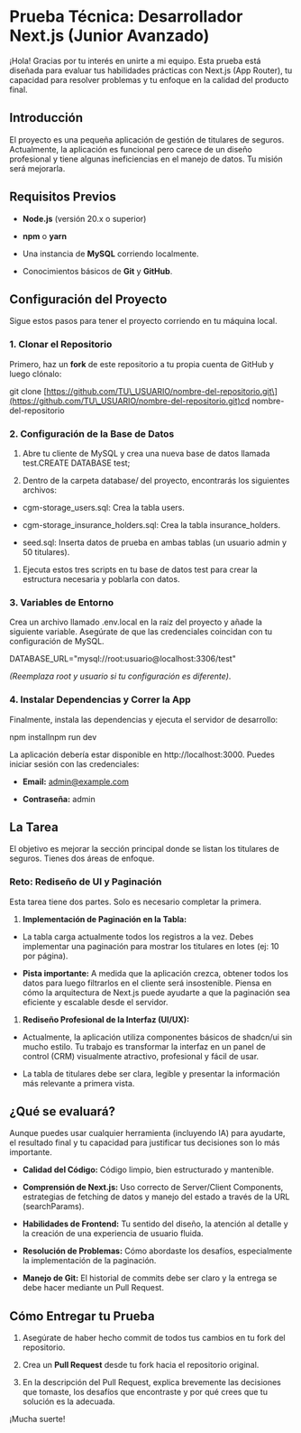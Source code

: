 **Prueba Técnica: Desarrollador Next.js (Junior Avanzado)**
===========================================================

¡Hola! Gracias por tu interés en unirte a mi equipo. Esta prueba está diseñada para evaluar tus habilidades prácticas con Next.js (App Router), tu capacidad para resolver problemas y tu enfoque en la calidad del producto final.

**Introducción**
----------------

El proyecto es una pequeña aplicación de gestión de titulares de seguros. Actualmente, la aplicación es funcional pero carece de un diseño profesional y tiene algunas ineficiencias en el manejo de datos. Tu misión será mejorarla.

**Requisitos Previos**
----------------------

*   **Node.js** (versión 20.x o superior)
    
*   **npm** o **yarn**
    
*   Una instancia de **MySQL** corriendo localmente.
    
*   Conocimientos básicos de **Git** y **GitHub**.
    

**Configuración del Proyecto**
------------------------------

Sigue estos pasos para tener el proyecto corriendo en tu máquina local.

### **1\. Clonar el Repositorio**

Primero, haz un **fork** de este repositorio a tu propia cuenta de GitHub y luego clónalo:

git clone \[https://github.com/TU\_USUARIO/nombre-del-repositorio.git\](https://github.com/TU\_USUARIO/nombre-del-repositorio.git)cd nombre-del-repositorio

### **2\. Configuración de la Base de Datos**

1.  Abre tu cliente de MySQL y crea una nueva base de datos llamada test.CREATE DATABASE test;
    
2.  Dentro de la carpeta database/ del proyecto, encontrarás los siguientes archivos:
    

*   cgm-storage\_users.sql: Crea la tabla users.
    
*   cgm-storage\_insurance\_holders.sql: Crea la tabla insurance\_holders.
    
*   seed.sql: Inserta datos de prueba en ambas tablas (un usuario admin y 50 titulares).
    

1.  Ejecuta estos tres scripts en tu base de datos test para crear la estructura necesaria y poblarla con datos.
    

### **3\. Variables de Entorno**

Crea un archivo llamado .env.local en la raíz del proyecto y añade la siguiente variable. Asegúrate de que las credenciales coincidan con tu configuración de MySQL.

DATABASE\_URL="mysql://root:usuario@localhost:3306/test"

_(Reemplaza root y usuario si tu configuración es diferente)_.

### **4\. Instalar Dependencias y Correr la App**

Finalmente, instala las dependencias y ejecuta el servidor de desarrollo:

npm installnpm run dev

La aplicación debería estar disponible en http://localhost:3000. Puedes iniciar sesión con las credenciales:

*   **Email:** admin@example.com
    
*   **Contraseña:** admin
    

**La Tarea**
------------

El objetivo es mejorar la sección principal donde se listan los titulares de seguros. Tienes dos áreas de enfoque.

### **Reto: Rediseño de UI y Paginación**

Esta tarea tiene dos partes. Solo es necesario completar la primera.

1.  **Implementación de Paginación en la Tabla:**
    

*   La tabla carga actualmente todos los registros a la vez. Debes implementar una paginación para mostrar los titulares en lotes (ej: 10 por página).
    
*   **Pista importante:** A medida que la aplicación crezca, obtener todos los datos para luego filtrarlos en el cliente será insostenible. Piensa en cómo la arquitectura de Next.js puede ayudarte a que la paginación sea eficiente y escalable desde el servidor.

1.  **Rediseño Profesional de la Interfaz (UI/UX):**
    

*   Actualmente, la aplicación utiliza componentes básicos de shadcn/ui sin mucho estilo. Tu trabajo es transformar la interfaz en un panel de control (CRM) visualmente atractivo, profesional y fácil de usar.
    
    
*   La tabla de titulares debe ser clara, legible y presentar la información más relevante a primera vista.
    
    

**¿Qué se evaluará?**
---------------------

Aunque puedes usar cualquier herramienta (incluyendo IA) para ayudarte, el resultado final y tu capacidad para justificar tus decisiones son lo más importante.

*   **Calidad del Código:** Código limpio, bien estructurado y mantenible.
    
*   **Comprensión de Next.js:** Uso correcto de Server/Client Components, estrategias de fetching de datos y manejo del estado a través de la URL (searchParams).
    
*   **Habilidades de Frontend:** Tu sentido del diseño, la atención al detalle y la creación de una experiencia de usuario fluida.
    
*   **Resolución de Problemas:** Cómo abordaste los desafíos, especialmente la implementación de la paginación.
    
*   **Manejo de Git:** El historial de commits debe ser claro y la entrega se debe hacer mediante un Pull Request.
    

**Cómo Entregar tu Prueba**
---------------------------

1.  Asegúrate de haber hecho commit de todos tus cambios en tu fork del repositorio.
    
2.  Crea un **Pull Request** desde tu fork hacia el repositorio original.
    
3.  En la descripción del Pull Request, explica brevemente las decisiones que tomaste, los desafíos que encontraste y por qué crees que tu solución es la adecuada.
    
    

¡Mucha suerte!
